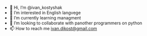 - 👋 Hi, I’m @ivan_kostyshak
- 👀 I’m interested in English langvege
- 🌱 I’m currently learning managment
- 💞️ I’m looking to collaborate with panother programmers on python
- 📫 How to reach me ivan.dikost@gmail.com
<!---
ivan-kostyshak/ivan-kostyshak is a ✨ special ✨ repository because its `README.md` (this file) appears on your GitHub profile.
You can click the Preview link to take a look at your changes.
--->
